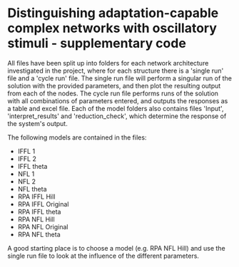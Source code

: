 # Distinguishing adaptation-capable complex networks with oscillatory stimuli - supplementary code

All files have been split up into folders for each network architecture investigated in the project, where for each structure there is a 'single run' file and a 'cycle run' file. The single run file will perform a singular run of the solution with the provided parameters, and then plot the resulting output from each of the nodes. The cycle run file performs runs of the solution with all combinations of parameters entered, and outputs the responses as a table and excel file. Each of the model folders also contains files 'Input', 'interpret_results' and 'reduction_check', which determine the response of the system's output.

The following models are contained in the files:
- IFFL 1
- IFFL 2
- IFFL theta
- NFL 1
- NFL 2
- NFL theta
- RPA IFFL Hill
- RPA IFFL Original
- RPA IFFL theta
- RPA NFL Hill
- RPA NFL Original
- RPA NFL theta

A good starting place is to choose a model (e.g. RPA NFL Hill) and use the single run file to look at the influence of the different parameters.
